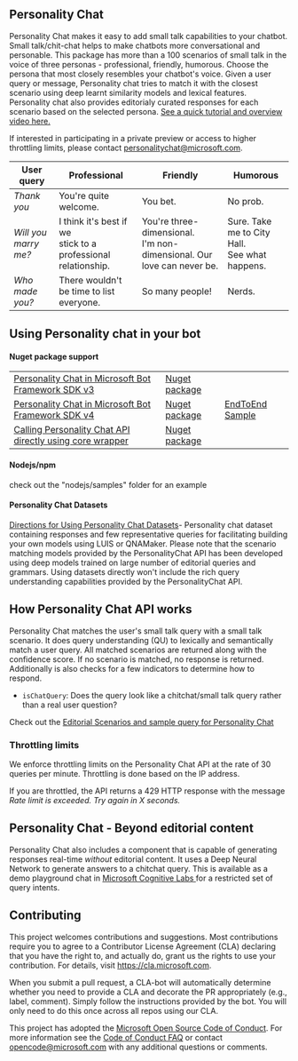 
## Personality Chat
Personality Chat makes it easy to add small talk capabilities to your chatbot. Small talk/chit-chat helps to make chatbots more conversational and personable. This package has more than a 100 scenarios of small talk in the voice of three personas - professional, friendly, humorous. Choose the persona that most closely resembles your chatbot's voice.
Given a user query or message, Personality chat tries to match it with the closest scenario using deep learnt similarity models and lexical features. Personality chat also provides editorialy curated responses for each scenario based on the selected persona.
[See a quick tutorial and overview video here.](https://youtu.be/5C_uD8g2QKg )

If interested in participating in a private preview or access to higher throttling limits, please contact personalitychat@microsoft.com.

|User query        |Professional​ |Friendly​ |Humorous​ |
|-|-|-|-|
|*Thank you*​ |You're quite welcome.​ |You bet.​ |No prob.​ |
|*Will you marry me?*|I think it's best if we <br> stick to a professional relationship.​ |You're three-dimensional.<br> I'm non-dimensional. Our love can never be.​ |Sure. Take me to City Hall.<br> See what happens.​ |
|*Who made you?*|There wouldn't be time to list everyone.​ |So many people!​ |Nerds.​ |

## Using Personality chat in your bot

#### Nuget package support

| | | |
|-|-|-|
| [Personality Chat in Microsoft Bot Framework SDK v3](CSharp/PersonalityChat-BotBuilderV3/README.md) |[Nuget package](https://www.nuget.org/packages/Microsoft.Bot.Builder.PersonalityChat/3.0.0-alpha-m1.0) | |
| [Personality Chat in Microsoft Bot Framework SDK v4](CSharp/PersonalityChat/README.md) |[Nuget package](https://www.nuget.org/packages/Microsoft.Bot.Builder.PersonalityChat/4.0.0-alpha-m1.0) |[EndToEnd Sample](CSharp/EndToEndSamples/) |
| [Calling Personality Chat API directly using core wrapper](CSharp/Core/README.md) |[Nuget package](https://www.nuget.org/packages/Microsoft.Bot.Builder.PersonalityChat.Core/1.0.0-alpha-m1.0) | |

#### Nodejs/npm
check out the "nodejs/samples" folder for an example

#### Personality Chat Datasets
[Directions for Using Personality Chat Datasets](https://github.com/Microsoft/BotBuilder-PersonalityChat/blob/master/CSharp/Datasets)- Personality chat dataset containing responses and few representative queries for facilitating building your own models using LUIS or QNAMaker.
Please note that the scenario matching models provided by the PersonalityChat API has been developed using deep models trained on large number of editorial queries and grammars. Using datasets directly won't include the rich query understanding capabilities provided by the PersonalityChat API.

## How Personality Chat API works
Personality Chat matches the user's small talk query with a small talk scenario. It does query understanding (QU) to lexically and semantically match a user query.  All matched scenarios are returned along with the confidence score. If no scenario is matched, no response is returned. Additionally is also checks for a few indicators to determine how to respond.
* `isChatQuery`: Does the query look like a chitchat/small talk query rather than a real user question?

Check out the [Editorial Scenarios and sample query for Personality Chat](EditorialScenarioList.md)


### Throttling limits
We enforce throttling limits on the Personality Chat API at the rate of 30 queries per minute. Throttling is done based on the IP address. 

If you are throttled, the API returns a 429 HTTP response with the message *Rate limit is exceeded. Try again in X seconds.*

## Personality Chat - Beyond editorial content
Personality Chat also includes a component that is capable of generating responses real-time *without* editorial content. It uses a Deep Neural Network to generate answers to a chitchat query. This is available as a demo playground chat in [Microsoft Cognitive Labs ](https://go.microsoft.com/fwlink/?linkid=872337&clcid=0x409) for a restricted set of query intents.


## Contributing

This project welcomes contributions and suggestions.  Most contributions require you to agree to a
Contributor License Agreement (CLA) declaring that you have the right to, and actually do, grant us
the rights to use your contribution. For details, visit https://cla.microsoft.com.

When you submit a pull request, a CLA-bot will automatically determine whether you need to provide
a CLA and decorate the PR appropriately (e.g., label, comment). Simply follow the instructions
provided by the bot. You will only need to do this once across all repos using our CLA.

This project has adopted the [Microsoft Open Source Code of Conduct](https://opensource.microsoft.com/codeofconduct/).
For more information see the [Code of Conduct FAQ](https://opensource.microsoft.com/codeofconduct/faq/) or
contact [opencode@microsoft.com](mailto:opencode@microsoft.com) with any additional questions or comments.
